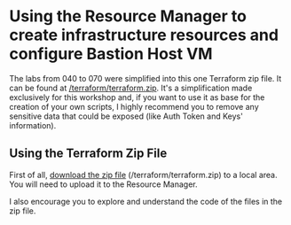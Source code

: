 # Using the Resource Manager to create infrastructure resources and configure Bastion Host VM

 The labs from 040 to 070 were simplified into this one Terraform zip file. It can be found at [/terraform/terraform.zip](https://github.com/diogoshibata/terraform-bastion/blob/master/terraform/terraform.zip). It's a simplification made exclusively for this workshop and, if you want to use it as base for the creation of your own scripts, I highly recommend you to remove any sensitive data that could be exposed (like Auth Token and Keys' information).

## Using the Terraform Zip File

First of all, [download the zip file](https://github.com/diogoshibata/terraform-bastion/raw/master/terraform/terraform.zip) (/terraform/terraform.zip) to a local area. You will need to upload it to the Resource Manager.

I also encourage you to explore and understand the code of the files in the zip file.

